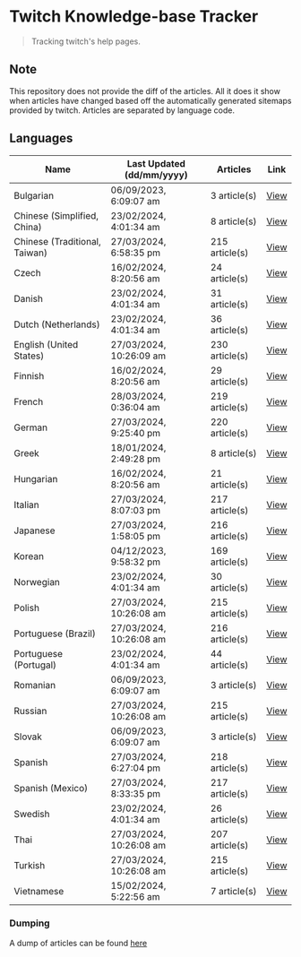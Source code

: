 # Twitch Knowledge-base Tracker
> Tracking twitch's help pages. 

## Note
This repository does not provide the diff of the articles. All it does it show when articles have changed based
off the automatically generated sitemaps provided by twitch. Articles are separated by language code.

## Languages

| Name                          | Last Updated (dd/mm/yyyy) | Articles       | Link                   |
|-------------------------------|---------------------------|----------------|------------------------|
| Bulgarian                     | 06/09/2023, 6:09:07 am    | 3 article(s)   | [View](docs/bg.md)     |
| Chinese (Simplified, China)   | 23/02/2024, 4:01:34 am    | 8 article(s)   | [View](docs/zh_CN.md)  |
| Chinese (Traditional, Taiwan) | 27/03/2024, 6:58:35 pm    | 215 article(s) | [View](docs/zh_TW.md)  |
| Czech                         | 16/02/2024, 8:20:56 am    | 24 article(s)  | [View](docs/cs.md)     |
| Danish                        | 23/02/2024, 4:01:34 am    | 31 article(s)  | [View](docs/da.md)     |
| Dutch (Netherlands)           | 23/02/2024, 4:01:34 am    | 36 article(s)  | [View](docs/nl_NL.md)  |
| English (United States)       | 27/03/2024, 10:26:09 am   | 230 article(s) | [View](docs/en_US.md)  |
| Finnish                       | 16/02/2024, 8:20:56 am    | 29 article(s)  | [View](docs/fi.md)     |
| French                        | 28/03/2024, 0:36:04 am    | 219 article(s) | [View](docs/fr.md)     |
| German                        | 27/03/2024, 9:25:40 pm    | 220 article(s) | [View](docs/de.md)     |
| Greek                         | 18/01/2024, 2:49:28 pm    | 8 article(s)   | [View](docs/el.md)     |
| Hungarian                     | 16/02/2024, 8:20:56 am    | 21 article(s)  | [View](docs/hu.md)     |
| Italian                       | 27/03/2024, 8:07:03 pm    | 217 article(s) | [View](docs/it.md)     |
| Japanese                      | 27/03/2024, 1:58:05 pm    | 216 article(s) | [View](docs/ja.md)     |
| Korean                        | 04/12/2023, 9:58:32 pm    | 169 article(s) | [View](docs/ko.md)     |
| Norwegian                     | 23/02/2024, 4:01:34 am    | 30 article(s)  | [View](docs/no.md)     |
| Polish                        | 27/03/2024, 10:26:08 am   | 215 article(s) | [View](docs/pl.md)     |
| Portuguese (Brazil)           | 27/03/2024, 10:26:08 am   | 216 article(s) | [View](docs/pt_BR.md)  |
| Portuguese (Portugal)         | 23/02/2024, 4:01:34 am    | 44 article(s)  | [View](docs/pt_PT.md)  |
| Romanian                      | 06/09/2023, 6:09:07 am    | 3 article(s)   | [View](docs/ro.md)     |
| Russian                       | 27/03/2024, 10:26:08 am   | 215 article(s) | [View](docs/ru.md)     |
| Slovak                        | 06/09/2023, 6:09:07 am    | 3 article(s)   | [View](docs/sk.md)     |
| Spanish                       | 27/03/2024, 6:27:04 pm    | 218 article(s) | [View](docs/es.md)     |
| Spanish (Mexico)              | 27/03/2024, 8:33:35 pm    | 217 article(s) | [View](docs/es_MX.md)  |
| Swedish                       | 23/02/2024, 4:01:34 am    | 26 article(s)  | [View](docs/sv.md)     |
| Thai                          | 27/03/2024, 10:26:08 am   | 207 article(s) | [View](docs/th.md)     |
| Turkish                       | 27/03/2024, 10:26:08 am   | 215 article(s) | [View](docs/tr.md)     |
| Vietnamese                    | 15/02/2024, 5:22:56 am    | 7 article(s)   | [View](docs/vi.md)     |

### Dumping
A dump of articles can be found [here](docs/RAW.md)